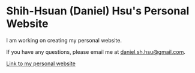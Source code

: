 # Shih-Hsuan (Daniel) Hsu's Personal Website

I am working on creating my personal website.

If you have any questions, please email me at
    [daniel.sh.hsu@gmail.com](mailto:daniel.sh.hsu@gmail.com).

[Link to my personal website](https://shihhsuanhsu.github.io)
